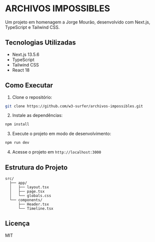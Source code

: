 # ARCHIVOS IMPOSSIBLES

Um projeto em homenagem a Jorge Mourão, desenvolvido com Next.js, TypeScript e Tailwind CSS.

## Tecnologias Utilizadas

- Next.js 13.5.6
- TypeScript
- Tailwind CSS
- React 18

## Como Executar

1. Clone o repositório:
```bash
git clone https://github.com/w3-surfer/archivos-impossibles.git
```

2. Instale as dependências:
```bash
npm install
```

3. Execute o projeto em modo de desenvolvimento:
```bash
npm run dev
```

4. Acesse o projeto em `http://localhost:3000`

## Estrutura do Projeto

```
src/
  ├── app/
  │   ├── layout.tsx
  │   ├── page.tsx
  │   └── globals.css
  └── components/
      ├── Header.tsx
      └── Timeline.tsx
```

## Licença

MIT 
